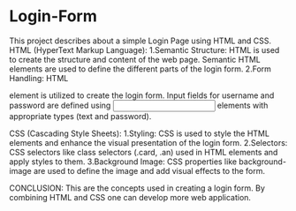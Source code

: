 # Login-Form
This project describes about a simple Login Page using HTML and CSS.
HTML (HyperText Markup Language):
1.Semantic Structure:
  HTML is used to create the structure and content of the web page. Semantic HTML elements are used to define the different parts of the login form.
2.Form Handling:
  HTML <form> element is utilized to create the login form. Input fields for username and password are defined using <input> elements with appropriate types (text and password).
   
CSS (Cascading Style Sheets):
1.Styling:
  CSS is used to style the HTML elements and enhance the visual presentation of the login form.
2.Selectors:
  CSS selectors like class selectors (.card, .an) used in HTML elements and apply styles to them.
3.Background Image:
  CSS properties like background-image are used to define the image and add visual effects to the form.
   
CONCLUSION:
This are the concepts used in creating a login form. By combining HTML and CSS one can develop more web application.
